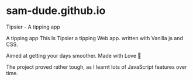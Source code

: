 # sam-dude.github.io
Tipsier - A tipping app 

A tipping app This Is Tipsier a tipping Web app. written with Vanilla js and CSS.

Aimed at getting your days smoother. Made with Love 🧡

The project proved rather tough, as I learnt lots of JavaScript features over time.
